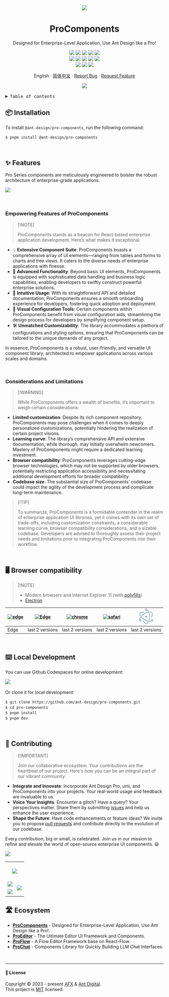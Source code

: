 <div align="center">

<img height="160" src="https://gw.alipayobjects.com/zos/kitchen/wzToJwlSw%24/logo.svg">

<h1>ProComponents</h1>

Designed for Enterprise-Level Application, Use Ant Design like a Pro!

[![][npm-release-shield]][npm-release-link] [![][npm-downloads-shield]][npm-downloads-link] [![][github-releasedate-shield]][github-releasedate-link] [![][github-action-build-shield]][github-action-build-link] [![][codecov-shield]][codecov-link] <br/> [![][github-contributors-shield]][github-contributors-link] [![][github-forks-shield]][github-forks-link] [![][github-stars-shield]][github-stars-link] [![][github-issues-shield]][github-issues-link] [![][github-license-shield]][github-license-link] <br/> [![][ant-design-shield]][ant-design-link] [![][devops-dumi-shield]][devops-dumi-link] [![][devops-father-shield]][devops-father-link]

English · [简体中文](./README.zh-CN.md) · [Report Bug][github-issues-link] · [Request Feature][github-issues-link]

![](https://gw.alipayobjects.com/zos/kitchen/OsP5rUT6tc/pro-components.webp)

</div>

<details>
<summary><kbd>Table of contents</kbd></summary>

#### TOC

- [📦 Installation](#-installation)
- [✨ Features](#-features)
  - [Empowering Features of ProComponents](#empowering-features-of-procomponents)
  - [Considerations and Limitations](#considerations-and-limitations)
- [🖥 Browser compatibility](#-browser-compatibility)
- [⌨️ Local Development](#️-local-development)
- [🤝 Contributing](#-contributing)
- [🛣️ Ecosystem](#️-ecosystem)

####

</details>

## 📦 Installation

To install `@ant-design/pro-components`, run the following command:

```bash
$ pnpm install @ant-design/pro-components
```

<br/>

## ✨ Features

Pro Series components are meticulously engineered to bolster the robust architecture of enterprise-grade applications.

[![](https://next.ossinsight.io/widgets/official/compose-activity-trends/thumbnail.png?repo_id=183895098&image_size=auto&color_scheme=dark)](https://next.ossinsight.io/widgets/official/compose-activity-trends?repo_id=183895098)

<br/>

### Empowering Features of ProComponents

> \[!NOTE]
>
> ProComponents stands as a beacon for React-based enterprise application development. Here’s what makes it exceptional:

- 💡 **Extensive Component Suite**: ProComponents boasts a comprehensive array of UI elements—ranging from tables and forms to charts and tree views. It caters to the diverse needs of enterprise applications with finesse.
- 🚀 **Advanced Functionality**: Beyond basic UI elements, ProComponents is equipped with sophisticated data handling and business logic capabilities, enabling developers to swiftly construct powerful enterprise solutions.
- 🎯 **Intuitive Usage**: With its straightforward API and detailed documentation, ProComponents ensures a smooth onboarding experience for developers, fostering quick adoption and deployment.
- 🎨 **Visual Configuration Tools**: Certain components within ProComponents benefit from visual configuration aids, streamlining the design process for developers by simplifying component setup.
- 🛠️ **Unmatched Customizability**: The library accommodates a plethora of configurations and styling options, ensuring that ProComponents can be tailored to the unique demands of any project.

In essence, ProComponents is a robust, user-friendly, and versatile UI component library, architected to empower applications across various scales and domains.

<br/>

### Considerations and Limitations

> \[!WARNING]
>
> While ProComponents offers a wealth of benefits, it’s important to weigh certain considerations:

- **Limited customization**: Despite its rich component repository, ProComponents may pose challenges when it comes to deeply personalized customizations, potentially hindering the realization of certain project visions.
- **Learning curve**: The library’s comprehensive API and extensive documentation, while thorough, may initially overwhelm newcomers. Mastery of ProComponents might require a dedicated learning investment.
- **Browser compatibility**: ProComponents leverages cutting-edge browser technologies, which may not be supported by older browsers, potentially restricting application accessibility and necessitating additional development efforts for broader compatibility.
- **Codebase size**: The substantial size of ProComponents’ codebase could impact the agility of the development process and complicate long-term maintenance.

> \[!TIP]
>
> To summarize, ProComponents is a formidable contender in the realm of enterprise application UI libraries, yet it comes with its own set of trade-offs, including customization constraints, a considerable learning curve, browser compatibility considerations, and a sizable codebase. Developers are advised to thoroughly assess their project needs and limitations prior to integrating ProComponents into their workflow.

<br/>

## 🖥 Browser compatibility

> \[!NOTE]
>
> - Modern browsers and Internet Explorer 11 (with [polyfills](https://stackoverflow.com/questions/57020976/polyfills-in-2019-for-ie11))
> - [Electron](https://www.electronjs.org/)

| [![edge](https://raw.githubusercontent.com/alrra/browser-logos/master/src/edge/edge_48x48.png)](http://godban.github.io/browsers-support-badges/) | [![Edge](https://raw.githubusercontent.com/alrra/browser-logos/master/src/firefox/firefox_48x48.png)](http://godban.github.io/browsers-support-badges/) | [![chrome](https://raw.githubusercontent.com/alrra/browser-logos/master/src/chrome/chrome_48x48.png)](http://godban.github.io/browsers-support-badges/) | [![safari](https://raw.githubusercontent.com/alrra/browser-logos/master/src/safari/safari_48x48.png)](http://godban.github.io/browsers-support-badges/) | [![electron_48x48](https://raw.githubusercontent.com/alrra/browser-logos/master/src/electron/electron_48x48.png)](http://godban.github.io/browsers-support-badges/) |
| --- | --- | --- | --- | --- |
| Edge | last 2 versions | last 2 versions | last 2 versions | last 2 versions |

<br/>

## ⌨️ Local Development

You can use Github Codespaces for online development:

[![][github-codespace-shield]][github-codespace-link]

Or clone it for local development:

```bash
$ git clone https://github.com/ant-design/pro-components.git
$ cd pro-components
$ pnpm install
$ pnpm dev
```

<br/>

## 🤝 Contributing

> \[!IMPORTANT]
>
> Join our collaborative ecosystem. Your contributions are the heartbeat of our project. Here's how you can be an integral part of our vibrant community:

- **Integrate and Innovate**: Incorporate Ant Design Pro, umi, and ProComponents into your projects. Your real-world usage and feedback are invaluable to us.
- **Voice Your Insights**: Encounter a glitch? Have a query? Your perspectives matter. Share them by submitting [issues][github-issues-link] and help us enhance the user experience.
- **Shape the Future**: Have code enhancements or feature ideas? We invite you to propose [pull requests][pr-welcome-link] and contribute directly to the evolution of our codebase.

Every contribution, big or small, is celebrated. Join us in our mission to refine and elevate the world of open-source enterprise UI components. 😃

[![][pr-welcome-shield]][pr-welcome-link]

<a href="https://github.com/ant-design/pro-components/graphs/contributors" target="_blank">
  <table>
    <tr>
      <th colspan="2">
        <br><img src="https://contrib.rocks/image?repo=ant-design/pro-components"><br><br>
      </th>
    </tr>
    <tr>
      <td>
        <img src="https://next.ossinsight.io/widgets/official/compose-org-active-contributors/thumbnail.png?activity=active&period=past_28_days&owner_id=12101536&repo_ids=183895098&image_size=2x3&color_scheme=dark">
      </td>
      <td rowspan="2">
        <img src="https://next.ossinsight.io/widgets/official/compose-org-participants-growth/thumbnail.png?activity=active&period=past_28_days&owner_id=12101536&repo_ids=183895098&image_size=4x7&color_scheme=dark">
      </td>
    </tr>
    <tr>
      <td>
        <img src="https://next.ossinsight.io/widgets/official/compose-org-active-contributors/thumbnail.png?activity=new&period=past_28_days&owner_id=12101536&repo_ids=183895098&image_size=2x3&color_scheme=dark">
      </td>
    </tr>
  </table>
</a>

## 🛣️ Ecosystem

- **[ProComponents](https://github.com/ant-design/pro-components)** - Designed for Enterprise-Level Application, Use Ant Design like a Pro!.
- **[ProEditor](https://github.com/ant-design/pro-editor)** - The Ultimate Editor UI Framework and Components.
- **[ProFlow](https://github.com/ant-design/pro-flow)** - A Flow Editor Framework base on React-Flow.
- **[ProChat](https://github.com/ant-design/pro-chat)** - Components Library for Quickly Building LLM Chat Interfaces.

<br/>

---

#### 📝 License

Copyright © 2023 - present [AFX][ant-design-link] & [Ant Digital](https://antdigital.com). <br/> This project is [MIT](./LICENSE) licensed.

<!-- LINK GROUP -->

[ant-design-link]: https://ant.design
[ant-design-shield]: https://img.shields.io/badge/-Ant%20Design-1677FF?labelColor=black&logo=antdesign&style=flat-square
[codecov-link]: https://codecov.io/gh/ant-design/pro-components
[codecov-shield]: https://img.shields.io/codecov/c/github/ant-design/pro-components?color=1677FF&labelColor=black&style=flat-square&logo=codecov&logoColor=white
[devops-dumi-link]: https://d.umijs.org/
[devops-dumi-shield]: https://img.shields.io/badge/docs%20by-dumi-blue?color=1677FF&labelColor=black&style=flat-square
[devops-father-link]: https://github.com/umijs/father
[devops-father-shield]: https://img.shields.io/badge/build%20with-father-028fe4.svg?color=1677FF&labelColor=black&style=flat-square
[github-action-build-link]: https://github.com/ant-design/pro-components/actions/workflows/build.yml
[github-action-build-shield]: https://img.shields.io/github/actions/workflow/status/ant-design/pro-components/build.yml?color=1677FF&label=build&labelColor=black&logo=githubactions&logoColor=white&style=flat-square
[github-codespace-link]: https://codespaces.new/ant-design/pro-components
[github-codespace-shield]: https://github.com/codespaces/badge.svg
[github-contributors-link]: https://github.com/ant-design/pro-components/graphs/contributors
[github-contributors-shield]: https://img.shields.io/github/contributors/ant-design/pro-components?color=1677FF&labelColor=black&style=flat-square
[github-forks-link]: https://github.com/ant-design/pro-components/network/members
[github-forks-shield]: https://img.shields.io/github/forks/ant-design/pro-components?color=1677FF&labelColor=black&style=flat-square
[github-issues-link]: https://github.com/ant-design/pro-components/issues
[github-issues-shield]: https://img.shields.io/github/issues/ant-design/pro-components?color=1677FF&labelColor=black&style=flat-square
[github-license-link]: https://github.com/ant-design/pro-components/blob/master/LICENSE
[github-license-shield]: https://img.shields.io/github/license/ant-design/pro-components?color=1677FF&labelColor=black&style=flat-square
[github-releasedate-link]: https://github.com/ant-design/pro-components/releases
[github-releasedate-shield]: https://img.shields.io/github/release-date/ant-design/pro-components?color=1677FF&labelColor=black&style=flat-square
[github-stars-link]: https://github.com/ant-design/pro-components/network/stargazers
[github-stars-shield]: https://img.shields.io/github/stars/ant-design/pro-components?color=1677FF&labelColor=black&style=flat-square
[npm-downloads-link]: https://www.npmjs.com/package/@ant-design/pro-components
[npm-downloads-shield]: https://img.shields.io/npm/dt/@ant-design/pro-components?labelColor=black&style=flat-square&color=1677FF
[npm-release-link]: https://www.npmjs.com/package/@ant-design/pro-components
[npm-release-shield]: https://img.shields.io/npm/v/@ant-design/pro-components?color=1677FF&labelColor=black&logo=npm&logoColor=white&style=flat-square
[pr-welcome-link]: https://github.com/ant-design/pro-components/pulls
[pr-welcome-shield]: https://img.shields.io/badge/%E2%9D%A4%EF%B8%8F%20PR%20WELCOME-%E2%86%92-1677FF?labelColor=black&style=for-the-badge
